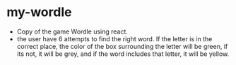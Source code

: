 # my-wordle

- Copy of the game Wordle using react.
- the user have 6 attempts to find the right word. If the letter is in the correct place, the color of the box surrounding the letter will be green, if its not, 
  it will be grey, and if the word includes that letter, it will be yellow.

